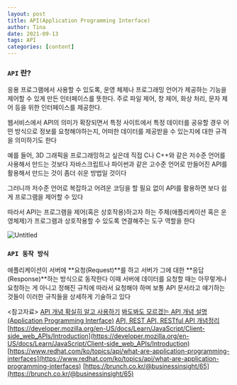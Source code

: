```yaml
---
layout: post
title: API(Application Programming Interface)
author: Tina
date: 2021-09-13
tags: API
categories: [content]
---
```


### `API` 란?

응용 프로그램에서 사용할 수 있도록, 운영 체제나 프로그래밍 언어가 제공하는 기능을 제어할 수 있게 만든 인터페이스를 뜻한다. 주로 파일 제어, 창 제어, 화상 처리, 문자 제어 등을 위한 인터페이스를 제공한다.

웹서비스에서 API의 의미가 확장되면서 특정 사이트에서 특정 데이터를 공유할 경우 어떤 방식으로 정보를 요청해야하는지, 어떠한 데이터를 제공받을 수 있는지에 대한 규격을 의미하기도 한다

예를 들어, 3D 그래픽을 프로그래밍하고 싶은데 직접 C나 C++와 같은 저수준 언어를 사용해서 만드는 것보다 자바스크립트나 파이썬과 같은 고수준 언어로 만들어진 API를 활용해서 만드는 것이 좀더 쉬운 방법일 것이다 

그러니까 저수준 언어로 복잡하고 어려운 코딩을 할 필요 없이 API를 활용하면 보다 쉽게 프로그램을 제어할 수 있다

따라서 API는 프로그램을 제어(혹은 상호작용)하고자 하는 주체(애플리케이션 혹은 운영체제)가 프로그램과 상호작용할 수 있도록 연결해주는 도구 역할을 한다

![Untitled](https://s3-us-west-2.amazonaws.com/secure.notion-static.com/23bafd51-f50e-41ed-bcc7-3c4998a696aa/Untitled.png)

### `API 동작 방식`

애플리케이션이 서버에 **요청(Request)**를 하고 서버가 그에 대한 **응답(Response)**하는 방식으로 동작한다 이때 서버에 데이터를 요청할 때는 아무렇게나 요청하는 게 아니고 정해진 규칙에 따라서 요청해야 하며 보통 API 문서라고 얘기하는 것들이 이러한 규칙들을 상세하게 기술하고 있다


<참고자료>
[API 개념 확실히 알고 사용하기](https://daimhada.tistory.com/145)
[봐도봐도 모르겠는 API 개념 설명 (Application Programming Interface)](https://dev-dain.tistory.com/50)
[API, REST API, RESTful API 개념정리](https://velog.io/@taeha7b/api-restapi-restfulapi)
[https://developer.mozilla.org/en-US/docs/Learn/JavaScript/Client-side_web_APIs/Introduction](https://developer.mozilla.org/en-US/docs/Learn/JavaScript/Client-side_web_APIs/Introduction)
[https://www.redhat.com/ko/topics/api/what-are-application-programming-interfaces](https://www.redhat.com/ko/topics/api/what-are-application-programming-interfaces)
[https://brunch.co.kr/@businessinsight/65](https://brunch.co.kr/@businessinsight/65)
